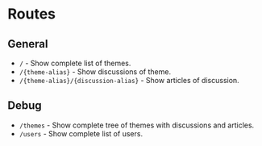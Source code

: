 # Routes

## General
+ `/` - Show complete list of themes.
+ `/{theme-alias}` - Show discussions of theme.
+ `/{theme-alias}/{discussion-alias}` - Show articles of discussion.

## Debug
+ `/themes` - Show complete tree of themes with discussions and articles.
+ `/users` - Show complete list of users.